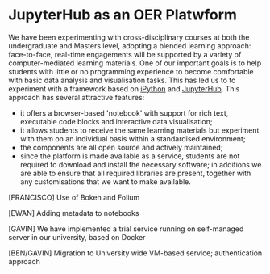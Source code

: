 # JupyterHub as an OER Platwform

We have been experimenting with cross-disciplinary courses at both the undergraduate and Masters level, adopting a blended learning approach: face-to-face, real-time engagements will be supported by a variety of computer-mediated learning materials. One of our important goals is to help students with little or no programming experience to become comfortable with basic data analysis and visualisation tasks. This has led us to
 to experiment with a framework based on [iPython](http://ipython.org) and [JupyterHub](https://github.com/jupyter/jupyterhub). This approach has several attractive features:

* it offers a browser-based 'notebook' with support for rich text, executable code blocks and interactive data visualisation;
* it allows students to receive the same learning materials but experiment with them on an individual basis within a standardised environment;
* the components are all open source and actively maintained;
* since the platform is made available as a service, students are not required to download and install the necessary software; in additions we are able to ensure that all required libraries are present, together with any customisations that we want to make available.

[FRANCISCO] Use of Bokeh and Folium

[EWAN] Adding metadata to notebooks

[GAVIN] We have implemented a trial service running on self-managed server in our university, based on Docker

[BEN/GAVIN] Migration to University wide VM-based service; authentication approach

